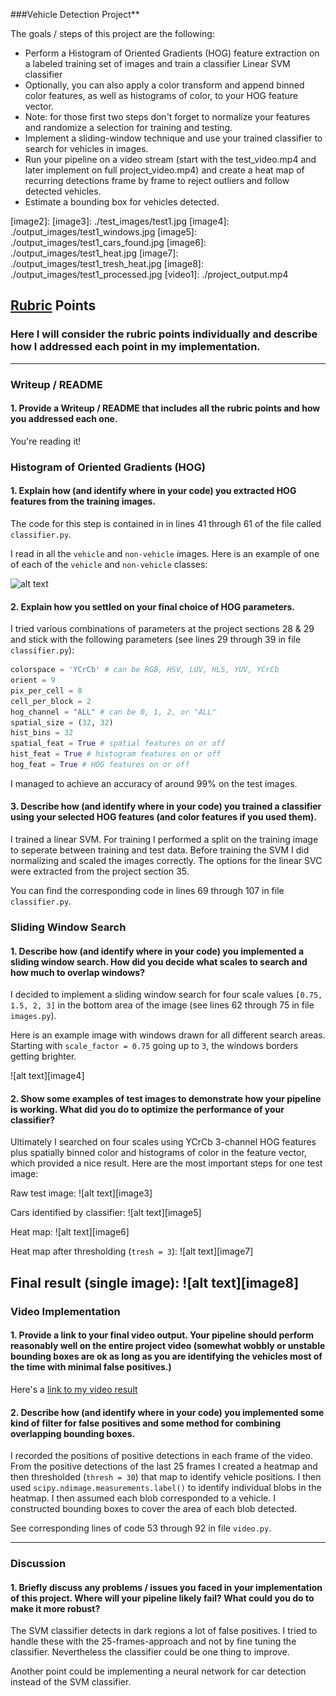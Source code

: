 ###Vehicle Detection Project**

The goals / steps of this project are the following:

* Perform a Histogram of Oriented Gradients (HOG) feature extraction on a labeled training set of images and train a classifier Linear SVM classifier
* Optionally, you can also apply a color transform and append binned color features, as well as histograms of color, to your HOG feature vector.
* Note: for those first two steps don't forget to normalize your features and randomize a selection for training and testing.
* Implement a sliding-window technique and use your trained classifier to search for vehicles in images.
* Run your pipeline on a video stream (start with the test_video.mp4 and later implement on full project_video.mp4) and create a heat map of recurring detections frame by frame to reject outliers and follow detected vehicles.
* Estimate a bounding box for vehicles detected.

[//]: # (Image References)
[image1]: ./examples/car_not_car.png
[image2]:
[image3]: ./test_images/test1.jpg
[image4]: ./output_images/test1_windows.jpg
[image5]: ./output_images/test1_cars_found.jpg
[image6]: ./output_images/test1_heat.jpg
[image7]: ./output_images/test1_tresh_heat.jpg
[image8]: ./output_images/test1_processed.jpg
[video1]: ./project_output.mp4

## [Rubric](https://review.udacity.com/#!/rubrics/513/view) Points
### Here I will consider the rubric points individually and describe how I addressed each point in my implementation.  

---
### Writeup / README

#### 1. Provide a Writeup / README that includes all the rubric points and how you addressed each one.

You're reading it!

### Histogram of Oriented Gradients (HOG)

#### 1. Explain how (and identify where in your code) you extracted HOG features from the training images.

The code for this step is contained in in lines 41 through 61 of the file called `classifier.py`.  

I read in all the `vehicle` and `non-vehicle` images.  Here is an example of one of each of the `vehicle` and `non-vehicle` classes:

![alt text][image1]

#### 2. Explain how you settled on your final choice of HOG parameters.

I tried various combinations of parameters at the project sections 28 & 29 and stick with the following parameters (see lines 29 through 39 in file `classifier.py`):

```python
colorspace = 'YCrCb' # can be RGB, HSV, LUV, HLS, YUV, YCrCb
orient = 9
pix_per_cell = 8
cell_per_block = 2
hog_channel = "ALL" # can be 0, 1, 2, or "ALL"
spatial_size = (32, 32)
hist_bins = 32
spatial_feat = True # spatial features on or off
hist_feat = True # histogram features on or off
hog_feat = True # HOG features on or off
```

I managed to achieve an accuracy of around 99% on the test images.

#### 3. Describe how (and identify where in your code) you trained a classifier using your selected HOG features (and color features if you used them).

I trained a linear SVM. For training I performed a split on the training image to seperate between training and test data. Before training the SVM I did normalizing and scaled the images correctly. The options for the linear SVC were extracted from the project section 35.

You can find the corresponding code in lines 69 through 107 in file `classifier.py`.

### Sliding Window Search

#### 1. Describe how (and identify where in your code) you implemented a sliding window search.  How did you decide what scales to search and how much to overlap windows?

I decided to implement a sliding window search for four scale values `[0.75, 1.5, 2, 3]` in the bottom area of the image (see lines 62 through 75 in file `images.py`).

Here is an example image with windows drawn for all different search areas. Starting with `scale_factor = 0.75` going up to `3`, the windows borders getting brighter.

![alt text][image4]

#### 2. Show some examples of test images to demonstrate how your pipeline is working.  What did you do to optimize the performance of your classifier?

Ultimately I searched on four scales using YCrCb 3-channel HOG features plus spatially binned color and histograms of color in the feature vector, which provided a nice result. Here are the most important steps for one test image:

Raw test image:
![alt text][image3]

Cars identified by classifier:
![alt text][image5]

Heat map:
![alt text][image6]

Heat map after thresholding (`tresh = 3`):
![alt text][image7]

Final result (single image):
![alt text][image8]
---

### Video Implementation

#### 1. Provide a link to your final video output.  Your pipeline should perform reasonably well on the entire project video (somewhat wobbly or unstable bounding boxes are ok as long as you are identifying the vehicles most of the time with minimal false positives.)

Here's a [link to my video result](./project_output.mp4)

#### 2. Describe how (and identify where in your code) you implemented some kind of filter for false positives and some method for combining overlapping bounding boxes.

I recorded the positions of positive detections in each frame of the video. From the positive detections of the last 25 frames I created a heatmap and then thresholded (`thresh = 30`) that map to identify vehicle positions. I then used `scipy.ndimage.measurements.label()` to identify individual blobs in the heatmap. I then assumed each blob corresponded to a vehicle. I constructed bounding boxes to cover the area of each blob detected.

See corresponding lines of code 53 through 92 in file `video.py`.

---

### Discussion

#### 1. Briefly discuss any problems / issues you faced in your implementation of this project.  Where will your pipeline likely fail?  What could you do to make it more robust?

The SVM classifier detects in dark regions a lot of false positives. I tried to handle these with the 25-frames-approach and not by fine tuning the classifier. Nevertheless the classifier could be one thing to improve.

Another point could be implementing a neural network for car detection instead of the SVM classifier.
